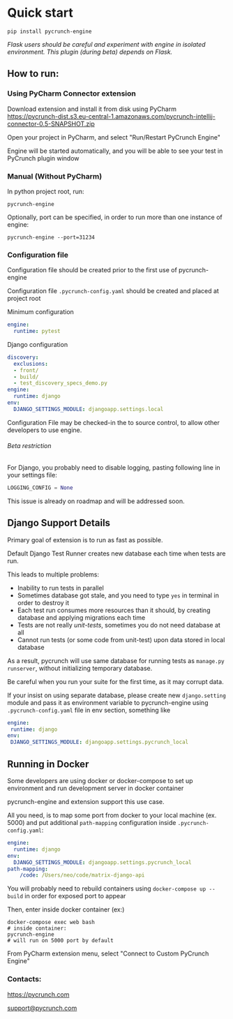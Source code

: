# Quick start

`pip install pycrunch-engine`

_Flask users should be careful and experiment with engine in isolated environment. This plugin (during beta) depends on Flask._

## How to run:
### Using PyCharm Connector extension

 Download extension and install it from disk using PyCharm
 https://pycrunch-dist.s3.eu-central-1.amazonaws.com/pycrunch-intellij-connector-0.5-SNAPSHOT.zip
 
 Open your project in PyCharm, and select "Run/Restart PyCrunch Engine"

Engine will be started automatically, and you will be able to see your test in PyCrunch plugin window

### Manual (Without PyCharm)

In python project root, run: 

`pycrunch-engine`


Optionally, port can be specified, in order to run more than one instance of engine:

`pycrunch-engine --port=31234`


### Configuration file

Configuration file should be created prior to the first use of pycrunch-engine


Configuration file `.pycrunch-config.yaml` should be created and placed at project root

Minimum configuration 
```yaml
engine:
  runtime: pytest
```


Django configuration

```yaml
discovery:
  exclusions:
  - front/
  - build/
  - test_discovery_specs_demo.py
engine:
  runtime: django
env:
  DJANGO_SETTINGS_MODULE: djangoapp.settings.local
```

Configuration File may be checked-in the to source control, to allow other developers to use engine.

###### Beta restriction
For Django, you probably need to disable logging, pasting following line in your settings file:
```python
LOGGING_CONFIG = None

```
This issue is already on roadmap and will be addressed soon. 

## Django Support Details

 Primary goal of extension is to run as fast as possible.
 
 Default Django Test Runner creates new database each time when tests are run.
 
This leads to multiple problems:

 - Inability to run tests in parallel
 - Sometimes database got stale, and you need to type `yes` in terminal in order to destroy it
 - Each test run consumes more resources than it should, by creating database and applying migrations each time
 - Tests are not really *unit-tests*, sometimes you do not need database at all
 - Cannot run tests (or some code from unit-test) upon data stored in local database 
 
 As a result, pycrunch will use same database for running tests as `manage.py runserver`, without initializing temporary database. 
 
 Be careful when you run your suite for the first time, as it may corrupt data. 
 
 If your insist on using separate database, please create new `django.setting` module and pass it as environment variable to pycrunch-engine using `.pycrunch-config.yaml` file in env section, something like
 
 ```yaml
engine:
  runtime: django
env:
  DJANGO_SETTINGS_MODULE: djangoapp.settings.pycrunch_local
```
 
 ## Running in Docker 
 
Some developers are using docker or docker-compose to set up environment and run development server in docker container

pycrunch-engine and extension support this use case.

All you need, is to map some port from docker to your local machine (ex. 5000) and put additional `path-mapping` configuration inside `.pycrunch-config.yaml`:

```yaml
engine:
  runtime: django
env:
  DJANGO_SETTINGS_MODULE: djangoapp.settings.pycrunch_local
path-mapping:
    /code: /Users/neo/code/matrix-django-api
```

You will probably need to rebuild containers using `docker-compose up --build` in order for exposed port to appear

 Then, enter inside docker container (ex:)
 ```commandline
 docker-compose exec web bash
 # inside container:
 pycrunch-engine
 # will run on 5000 port by default
```

From PyCharm extension menu, select "Connect to Custom PyCrunch Engine"


### Contacts:
 
 https://pycrunch.com
 
 support@pycrunch.com
 
 
 
 
 
 
 
 
 
 
 
 
 
 
 
 
